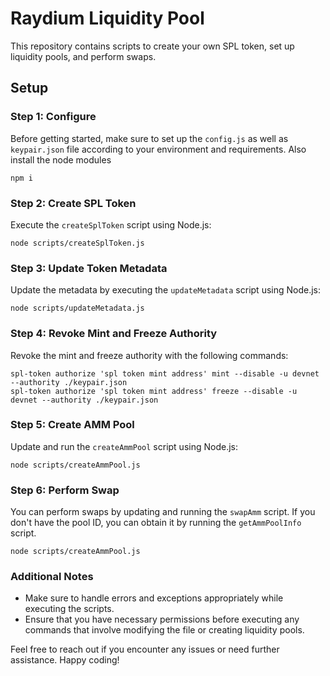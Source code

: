 # Raydium Liquidity Pool

This repository contains scripts to create your own SPL token, set up liquidity pools, and perform swaps.

## Setup

### Step 1: Configure

Before getting started, make sure to set up the `config.js` as well as `keypair.json` file according to your environment and requirements. Also install the node modules

```
npm i
```

### Step 2: Create SPL Token

Execute the `createSplToken` script using Node.js:

```
node scripts/createSplToken.js
```

### Step 3: Update Token Metadata

Update the metadata by executing the `updateMetadata` script using Node.js:

```
node scripts/updateMetadata.js
```

### Step 4: Revoke Mint and Freeze Authority

Revoke the mint and freeze authority with the following commands:

```
spl-token authorize 'spl token mint address' mint --disable -u devnet --authority ./keypair.json
spl-token authorize 'spl token mint address' freeze --disable -u devnet --authority ./keypair.json
```

### Step 5: Create AMM Pool

Update and run the `createAmmPool` script using Node.js:

```
node scripts/createAmmPool.js
```

### Step 6: Perform Swap

You can perform swaps by updating and running the `swapAmm` script. If you don't have the pool ID, you can obtain it by running the `getAmmPoolInfo` script.

```
node scripts/createAmmPool.js
```

### Additional Notes

- Make sure to handle errors and exceptions appropriately while executing the scripts.
- Ensure that you have necessary permissions before executing any commands that involve modifying the file or creating liquidity pools.

Feel free to reach out if you encounter any issues or need further assistance. Happy coding!
